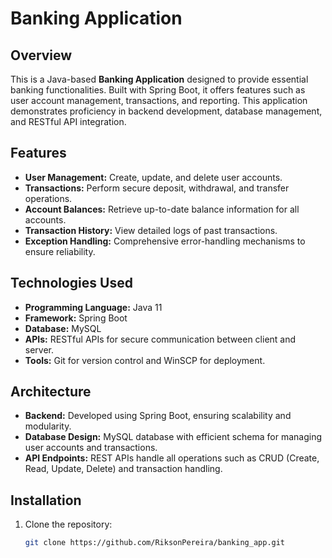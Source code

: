 # Banking Application

## Overview
This is a Java-based **Banking Application** designed to provide essential banking functionalities. Built with Spring Boot, it offers features such as user account management, transactions, and reporting. This application demonstrates proficiency in backend development, database management, and RESTful API integration.

## Features
- **User Management:** Create, update, and delete user accounts.
- **Transactions:** Perform secure deposit, withdrawal, and transfer operations.
- **Account Balances:** Retrieve up-to-date balance information for all accounts.
- **Transaction History:** View detailed logs of past transactions.
- **Exception Handling:** Comprehensive error-handling mechanisms to ensure reliability.

## Technologies Used
- **Programming Language:** Java 11
- **Framework:** Spring Boot
- **Database:** MySQL
- **APIs:** RESTful APIs for secure communication between client and server.
- **Tools:** Git for version control and WinSCP for deployment.

## Architecture
- **Backend:** Developed using Spring Boot, ensuring scalability and modularity.
- **Database Design:** MySQL database with efficient schema for managing user accounts and transactions.
- **API Endpoints:** REST APIs handle all operations such as CRUD (Create, Read, Update, Delete) and transaction handling.

## Installation
1. Clone the repository:
   ```bash  
   git clone https://github.com/RiksonPereira/banking_app.git  
